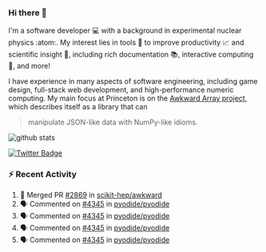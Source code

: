 ### Hi there 👋 

I'm a software developer 💻 with a background in experimental nuclear physics :atom:. My interest lies in tools :wrench: to improve productivity :chart_with_upwards_trend: and scientific insight :telescope:, including rich documentation 📚, interactive computing 🧮, and more! 

I have experience in many aspects of software engineering, including game design, full-stack web development, and high-performance numeric computing. My main focus at Princeton is on the [Awkward Array project](awkward-array.org/), which describes itself as a library that can 
> manipulate JSON-like data with NumPy-like idioms.

![github stats](https://github-readme-stats.vercel.app/api?username=agoose77&show_icons=true&hide_rank=true&hide_title=true&bg_color=30,e76445,904e95&text_color=efe3ec&icon_color=efe3ec)
<!--
**agoose77/agoose77** is a ✨ _special_ ✨ repository because its `README.md` (this file) appears on your GitHub profile.

Here are some ideas to get you started:

- 🔭 I’m currently working on ...
- 🌱 I’m currently learning ...
- 👯 I’m looking to collaborate on ...
- 🤔 I’m looking for help with ...
- 💬 Ask me about ...
- 📫 How to reach me: ...
- 😄 Pronouns: ...
- ⚡ Fun fact: ...
-->

[![Twitter Badge](https://img.shields.io/twitter/follow/agoose77?style=flat-square&logo=Twitter&logoColor=white&color=cornflowerblue)](https://twitter.com/agoose77)

### :zap: Recent Activity

<!--START_SECTION:activity-->
1. 🎉 Merged PR [#2869](https://github.com/scikit-hep/awkward/pull/2869) in [scikit-hep/awkward](https://github.com/scikit-hep/awkward)
2. 🗣 Commented on [#4345](https://github.com/pyodide/pyodide/pull/4345#issuecomment-1862686842) in [pyodide/pyodide](https://github.com/pyodide/pyodide)
3. 🗣 Commented on [#4345](https://github.com/pyodide/pyodide/pull/4345#issuecomment-1862681725) in [pyodide/pyodide](https://github.com/pyodide/pyodide)
4. 🗣 Commented on [#4345](https://github.com/pyodide/pyodide/pull/4345#issuecomment-1862595328) in [pyodide/pyodide](https://github.com/pyodide/pyodide)
5. 🗣 Commented on [#4345](https://github.com/pyodide/pyodide/pull/4345#issuecomment-1862590753) in [pyodide/pyodide](https://github.com/pyodide/pyodide)
<!--END_SECTION:activity-->

